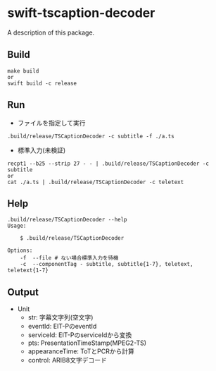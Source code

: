 # swift-tscaption-decoder

A description of this package.

## Build

```
make build
or
swift build -c release
```

## Run

- ファイルを指定して実行
```
.build/release/TSCaptionDecoder -c subtitle -f ./a.ts
```
- 標準入力(未検証)
```
recpt1 --b25 --strip 27 - - | .build/release/TSCaptionDecoder -c subtitle
or
cat ./a.ts | .build/release/TSCaptionDecoder -c teletext
```

## Help

```
.build/release/TSCaptionDecoder --help
Usage:

    $ .build/release/TSCaptionDecoder

Options:
    -f  --file # ない場合標準入力を待機
    -c  --componentTag - subtitle, subtitle{1-7}, teletext, teletext{1-7}
```

## Output

- Unit
    - str: 字幕文字列(空文字)
    - eventId: EIT-PのeventId
    - serviceId: EIT-PのserviceIdから変換
    - pts: PresentationTimeStamp(MPEG2-TS)
    - appearanceTime: ToTとPCRから計算
    - control: ARIB8文字デコード
